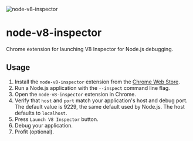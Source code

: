 ![node-v8-inspector](https://github.com/continuationlabs/node-v8-inspector/raw/master/logo-128.png)

# node-v8-inspector

Chrome extension for launching V8 Inspector for Node.js debugging.

## Usage

1. Install the `node-v8-inspector` extension from the [Chrome Web Store](https://chrome.google.com/webstore/detail/nodejs-v8-inspector/lfnddfpljnhbneopljflpombpnkfhggl).
2. Run a Node.js application with the `--inspect` command line flag.
3. Open the `node-v8-inspector` extension in Chrome.
4. Verify that `host` and `port` match your application's host and debug port. The default value is 9229, the same default used by Node.js. The host defaults to `localhost`.
5. Press `Launch V8 Inspector` button.
6. Debug your application.
7. Profit (optional).
